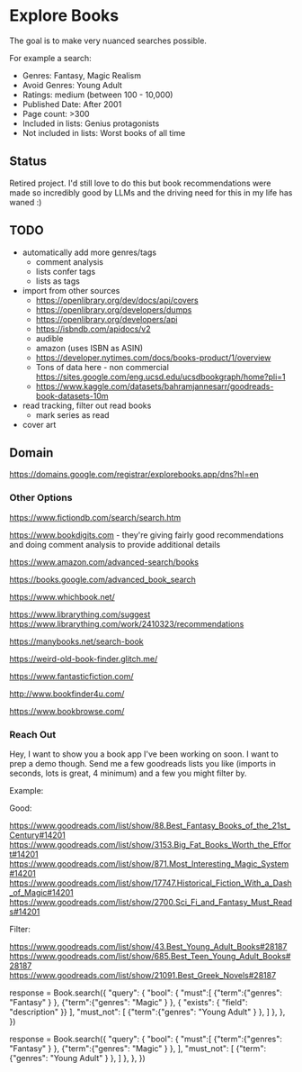 # Explore Books

The goal is to make very nuanced searches possible.

For example a search:
 - Genres: Fantasy, Magic Realism
 - Avoid Genres: Young Adult
 - Ratings: medium (between 100 - 10,000)
 - Published Date: After 2001
 - Page count: >300
 - Included in lists: Genius protagonists
 - Not included in lists: Worst books of all time

 ## Status

 Retired project. I'd still love to do this but book recommendations were made so incredibly good by LLMs and the driving need for this in my life has waned :)

## TODO
 - automatically add more genres/tags
 	- comment analysis
 	- lists confer tags
 	- lists as tags
 - import from other sources
    - https://openlibrary.org/dev/docs/api/covers
 	- https://openlibrary.org/developers/dumps
 	- https://openlibrary.org/developers/api
 	- https://isbndb.com/apidocs/v2
 	- audible
 	- amazon (uses ISBN as ASIN)
 	- https://developer.nytimes.com/docs/books-product/1/overview
	- Tons of data here - non commercial https://sites.google.com/eng.ucsd.edu/ucsdbookgraph/home?pli=1
	- https://www.kaggle.com/datasets/bahramjannesarr/goodreads-book-datasets-10m
 - read tracking, filter out read books
 	- mark series as read
 - cover art



## Domain

https://domains.google.com/registrar/explorebooks.app/dns?hl=en


### Other Options

https://www.fictiondb.com/search/search.htm

https://www.bookdigits.com - they're giving fairly good recommendations and doing comment analysis to provide additional details

https://www.amazon.com/advanced-search/books

https://books.google.com/advanced_book_search

https://www.whichbook.net/

https://www.librarything.com/suggest
https://www.librarything.com/work/2410323/recommendations


https://manybooks.net/search-book

https://weird-old-book-finder.glitch.me/

https://www.fantasticfiction.com/

http://www.bookfinder4u.com/

https://www.bookbrowse.com/

### Reach Out

Hey, I want to show you a book app I've been working on soon. I want to prep a demo though. Send me a few goodreads lists you like (imports in seconds, lots is great, 4 minimum) and a few you might filter by.

Example:

Good:

https://www.goodreads.com/list/show/88.Best_Fantasy_Books_of_the_21st_Century#14201
https://www.goodreads.com/list/show/3153.Big_Fat_Books_Worth_the_Effort#14201
https://www.goodreads.com/list/show/871.Most_Interesting_Magic_System#14201
https://www.goodreads.com/list/show/17747.Historical_Fiction_With_a_Dash_of_Magic#14201
https://www.goodreads.com/list/show/2700.Sci_Fi_and_Fantasy_Must_Reads#14201

Filter:

https://www.goodreads.com/list/show/43.Best_Young_Adult_Books#28187
https://www.goodreads.com/list/show/685.Best_Teen_Young_Adult_Books#28187
https://www.goodreads.com/list/show/21091.Best_Greek_Novels#28187



response = Book.search({
  "query": { 
    "bool": {
      "must":[
          {"term":{"genres": "Fantasy" } },
          {"term":{"genres": "Magic" } },
          { "exists": { "field": "description" }}
        ],
      "must_not": [
        {"term":{"genres": "Young Adult" } },
      ]
      },
    },
 })



 response = Book.search({
  "query": { 
    "bool": {
      "must":[
          {"term":{"genres": "Fantasy" } },
          {"term":{"genres": "Magic" } },
        ],
      "must_not": [
        {"term":{"genres": "Young Adult" } },
      ]
      },
    },
 })
